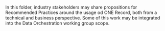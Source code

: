 In this folder, industry stakeholders may share propositions for Recommended Practices around the usage od ONE Record, both from a technical and business perspective. Some of this work may be integrated into the Data Orchestration working group scope.
